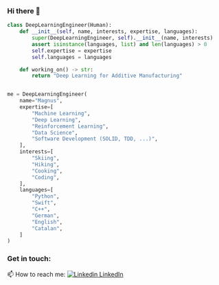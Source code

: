 ### Hi there 👋

```python
class DeepLearningEngineer(Human):
    def __init__(self, name, interests, expertise, languages):
        super(DeepLearningEngineer, self).__init__(name, interests)
        assert isinstance(languages, list) and len(languages) > 0
        self.expertise = expertise
        self.languages = languages

    def working_on() -> str:
        return "Deep Learning for Additive Manufacturing"


me = DeepLearningEngineer(
    name="Magnus",
    expertise=[
        "Machine Learning",
        "Deep Learning",
        "Reinforcement Learning",
        "Data Science",
        "Software Development (SOLID, TDD, ...)",
    ],
    interests=[
        "Skiing",
        "Hiking",
        "Cooking",
        "Coding",
    ],
    languages=[
        "Python",
        "Swift",
        "C++",
        "German",
        "English",
        "Catalan",
    ]
)
```

### Get in touch:

📫 How to reach me: [![Linkedin](https://i.stack.imgur.com/gVE0j.png) LinkedIn](https://www.linkedin.com/in/mglasder/)


